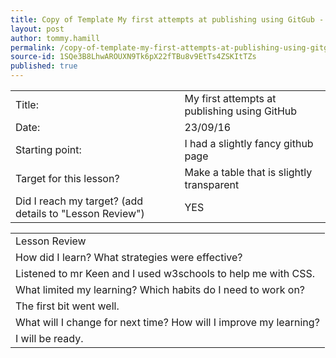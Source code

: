 ```yaml
---
title: Copy of Template My first attempts at publishing using GitGub - Tommy Hamill
layout: post
author: tommy.hamill
permalink: /copy-of-template-my-first-attempts-at-publishing-using-gitgub---tommy-hamill/
source-id: 1SQe3B8LhwAROUXN9Tk6pX22fTBu8v9EtTs4ZSKItTZs
published: true
---
```

<table>
  <tr>
    <td>Title:</td>
    <td>My first attempts at publishing using GitHub  </td>
  </tr>
  <tr>
    <td>Date:</td>
    <td>23/09/16</td>
  </tr>
  <tr>
    <td>Starting point:</td>
    <td>I had a slightly fancy github page</td>
  </tr>
  <tr>
    <td>Target for this lesson?</td>
    <td>Make a table that is slightly transparent</td>
  </tr>
  <tr>
    <td>Did I reach my target? 
(add details to "Lesson Review")</td>
    <td>YES</td>
  </tr>
</table>


<table>
  <tr>
    <td>Lesson Review</td>
  </tr>
  <tr>
    <td>How did I learn? What strategies were effective? </td>
  </tr>
  <tr>
    <td>Listened to mr Keen and I used w3schools to help me with CSS.</td>
  </tr>
  <tr>
    <td>What limited my learning? Which habits do I need to work on? </td>
  </tr>
  <tr>
    <td>The first bit went well.</td>
  </tr>
  <tr>
    <td>What will I change for next time? How will I improve my learning?</td>
  </tr>
  <tr>
    <td>I will be ready.</td>
  </tr>
</table>


